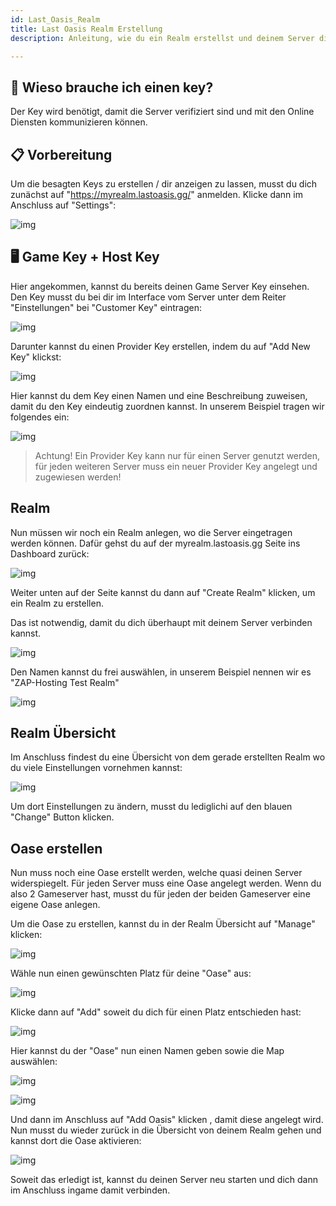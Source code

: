```yaml
---
id: Last_Oasis_Realm
title: Last Oasis Realm Erstellung
description: Anleitung, wie du ein Realm erstellst und deinem Server die Keys zuweist.

---
```



## 🔧 Wieso brauche ich einen key?

Der Key wird benötigt, damit die Server verifiziert sind und mit den Online Diensten kommunizieren können.



## 📋 Vorbereitung

Um die besagten Keys zu erstellen / dir anzeigen zu lassen, musst du dich zunächst auf "https://myrealm.lastoasis.gg/" anmelden.
Klicke dann im Anschluss auf "Settings":

![img](https://screensaver01.zap-hosting.com/index.php/s/W5GXbXmG7N65WRA/preview)

## 🖥️ Game Key + Host Key

Hier angekommen, kannst du bereits deinen Game Server Key einsehen.
Den Key musst du bei dir im Interface vom Server unter dem Reiter "Einstellungen" bei "Customer Key" eintragen:

![img](https://screensaver01.zap-hosting.com/index.php/s/xaNMYaqQx63MT2n/preview)

Darunter kannst du einen Provider Key erstellen, indem du auf "Add New Key" klickst:

![img](https://screensaver01.zap-hosting.com/index.php/s/T5MBZ83boK4SKWB/preview)

Hier kannst du dem Key einen Namen und eine Beschreibung zuweisen, damit du den Key eindeutig zuordnen kannst.
In unserem Beispiel tragen wir folgendes ein:

![img](https://screensaver01.zap-hosting.com/index.php/s/CfKkjwtqQGjCHkA/preview)


> Achtung! Ein Provider Key kann nur für einen Server genutzt werden, für jeden weiteren Server muss ein neuer Provider Key angelegt und zugewiesen werden!


## Realm
Nun müssen wir noch ein Realm anlegen, wo die Server eingetragen werden können.
Dafür gehst du auf der myrealm.lastoasis.gg Seite ins Dashboard zurück:

![img](https://screensaver01.zap-hosting.com/index.php/s/EZ9WNQjFq3RLwPW/preview)

Weiter unten auf der Seite kannst du dann auf "Create Realm" klicken, um ein Realm zu erstellen.

Das ist notwendig, damit du dich überhaupt mit deinem Server verbinden kannst.

![img](https://screensaver01.zap-hosting.com/index.php/s/97gWKWpgjB3xGRF/preview)

Den Namen kannst du frei auswählen, in unserem Beispiel nennen wir es "ZAP-Hosting Test Realm"

![img](https://screensaver01.zap-hosting.com/index.php/s/a5WLsw6g79Xj6cJ/preview)

## Realm Übersicht
Im Anschluss findest du eine Übersicht von dem gerade erstellten Realm wo du viele Einstellungen vornehmen kannst:

![img](https://screensaver01.zap-hosting.com/index.php/s/xjwftHQZsRwEm5E/preview)

Um dort Einstellungen zu ändern, musst du lediglichi auf den blauen "Change" Button klicken.

## Oase erstellen
Nun muss noch eine Oase erstellt werden, welche quasi deinen Server widerspiegelt.
Für jeden Server muss eine Oase angelegt werden.
Wenn du also 2 Gameserver hast, musst du für jeden der beiden Gameserver eine eigene Oase anlegen.

Um die Oase zu erstellen, kannst du in der Realm Übersicht auf "Manage" klicken:

![img](https://screensaver01.zap-hosting.com/index.php/s/im6cRSogiZfnnke/preview)

Wähle nun einen gewünschten Platz für deine "Oase" aus:

![img](https://screensaver01.zap-hosting.com/index.php/s/aSXitEc7dYoc7gC/preview)

Klicke dann auf "Add" soweit du dich für einen Platz entschieden hast:

![img](https://screensaver01.zap-hosting.com/index.php/s/EGtbJcWMMneS25X/preview)

Hier kannst du der "Oase" nun einen Namen geben sowie die Map auswählen:

![img](https://screensaver01.zap-hosting.com/index.php/s/BWcRoXQLpZ9TFsx/preview)

![img](https://screensaver01.zap-hosting.com/index.php/s/XG39wjyN7jSLsH2/preview)

Und dann im Anschluss auf "Add Oasis" klicken , damit diese angelegt wird.
Nun musst du wieder zurück in die Übersicht von deinem Realm gehen und kannst dort die Oase aktivieren:

![img](https://screensaver01.zap-hosting.com/index.php/s/oAi2kT6XjcbPiG2/preview)

Soweit das erledigt ist, kannst du deinen Server neu starten und dich dann im Anschluss ingame damit verbinden.

